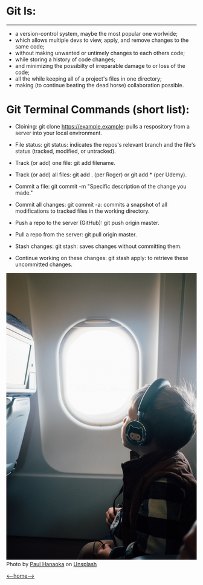 # Git Is:

---

+ a version-control system, maybe the most popular one worlwide;
+ which allows multiple devs to view, apply, and remove changes to the same code;
+ without making unwanted or untimely changes to each others code;
+ while storing a history of code changes;
+ and minimizing the possibilty of irreparable damage to or loss of the code;
+ all the while keeping all of a project's files in one directory; 
+ making (to continue beating the dead horse) collaboration possible. 

# Git Terminal Commands (short list):

+ Cloining: git clone https://example.example: pulls a respository from a server into your local environment.

+ File status: git status: indicates the repos's relevant branch and the file's status (tracked, modified, or untracked).

+ Track (or add) one file: git add filename.
+ Track (or add) all files: git add . (per Roger) or git add * (per Udemy).
+ Commit a file: git commit -m "Specific description of the change you made."
+ Commit all changes: git commit -a: commits a snapshot of all modifications to tracked files in the working directory. 
+ Push a repo to the server (GitHub): git push origin master.
+ Pull a repo from the server: git pull origin master. 

+ Stash changes: git stash: saves changes without committing them. 
+ Continue working on these changes: git stash apply: to retrieve these uncommitted changes.

![Plane Pic](Images/paul-hanaoka-Abida9j2_F0-unsplash.jpg)
<span>Photo by <a href="https://unsplash.com/@plhnk?utm_source=unsplash&amp;utm_medium=referral&amp;utm_content=creditCopyText">Paul Hanaoka</a> on <a href="https://unsplash.com/s/photos/github?utm_source=unsplash&amp;utm_medium=referral&amp;utm_content=creditCopyText">Unsplash</a></span>

[<--home-->](README.md)
